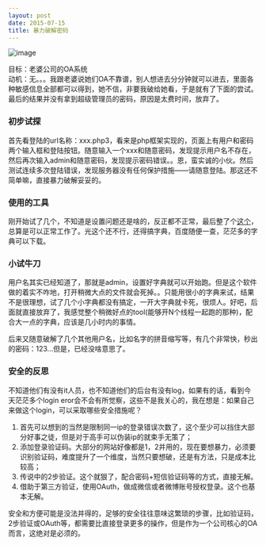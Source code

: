```yaml
--- 
layout: post
date: 2015-07-15  
title: 暴力破解密码
--- 
```


![image](http://7xk84a.com1.z0.glb.clouddn.com/baolipojie.jpg)

目标：老婆公司的OA系统  
动机：无。。。我跟老婆说她们OA不靠谱，别人想进去分分钟就可以进去，里面各种敏感信息全部都可以得到，她不信，非要我破给她看，于是就有了下面的尝试。最后的结果并没有拿到超级管理员的密码，原因是太费时间，放弃了。

### 初步试探

首先看登陆的url名称：xxx.php3，看来是php框架实现的，页面上有用户和密码两个输入框和登陆按钮。随意输入一个xxx和随意密码，发现提示用户名不存在，然后再次输入admin和随意密码，发现提示密码错误。。恩，蛮实诚的小伙。然后测试连续多次登陆错误，发现服务器没有任何保护措施——请随意登陆。那这还不简单嘛，直接暴力破解妥妥的。

### 使用的工具

刚开始试了几个，不知道是设置问题还是啥的，反正都不正常，最后整了个[这个](http://7xk84a.com1.z0.glb.clouddn.com/网站后台猜解.zip)，总算是可以正常工作了。光这个还不行，还得搞字典，百度随便一查，茫茫多的字典可以下载。

### 小试牛刀

用户名其实已经知道了，那就是admin，设置好字典就可以开始跑。但是这个软件做的着实不咋地，打开稍微大点的文件就会死掉。。只能用很小的字典来试，结果不是很理想，试了几个小字典都没有搞定，一开大字典就卡死，很烦人。好吧，后面就直接放弃了，我感觉整个稍微好点的tool(能够开N个线程一起跑的那种)，配合大一点的字典，应该是几小时内的事情。

后来又随意破解了几个其他用户名，比如名字的拼音缩写等，有几个非常快，秒出的密码：123...但是，已经没啥意思了。

### 安全的反思

不知道他们有没有it人员，也不知道他们的后台有没有log，如果有的话，看到今天茫茫多个login eror会不会有所觉察，这些不是我关心的，我在想是：如果自己来做这个login，可以采取哪些安全措施呢？

1. 首先可以想到的当然是限制同一ip的登录错误次数了，这个至少可以挡住大部分好事之徒，但是对于高手可以伪装ip的就束手无策了；
2. 添加登录验证码。大部分的网站好像都是1，2并用的，现在要想暴力，必须要识别验证码，难度提升了一个维度，当然只要想破，还是有方法，只是成本比较高；
3. 传说中的2步验证。这个就狠了，配合密码+短信验证码等的方式，直接无解。
4. 借助于第三方验证，使用OAuth，做成微信或者微博账号授权登录。这个也基本无解。

安全和方便可能是没法并得的，足够的安全往往意味这繁琐的步骤，比如验证码，2步验证或OAuth等，都需要比直接登录更多的操作，但是作为一个公司核心的OA而言，这绝对是必须的。